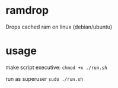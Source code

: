 # ramdrop
Drops cached ram on linux (debian/ubuntu)

# usage
make script executive:
`chmod +x ./run.sh`

run as superuser
`sudo ./run.sh`
